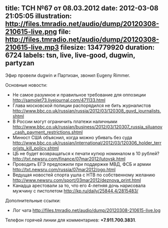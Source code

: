 title: ТСН №67 от 08.03.2012
date: 2012-03-08 21:05:05
illustration: http://files.tmradio.net/audio/dump/20120308-210615-live.png
file: http://files.tmradio.net/audio/dump/20120308-210615-live.mp3
filesize: 134779920
duration: 6724
labels: tsn, live, live-good, dugwin, partyzan
---
Эфир провели dugwin и Партизан, звонил Eugeny Rimmer.

Основные новости:

- Не самое разумное и правильное требование для оппозиции
  http://samolet73.livejournal.com/471133.html
- Глава московской полиции распорядился не бить журналистов
  http://www.bbc.co.uk/russian/russia/2012/03/120308_guvd_journalists.shtml
- В России могут ограничить платежи наличными
  http://www.bbc.co.uk/russian/business/2012/03/120307_russia_siluanov_cash_payment_restrictions.shtml
- Минюст США объяснил, когда можно убивать без суда
  http://www.bbc.co.uk/russian/international/2012/03/120306_holder_terrorists_kill_policy.shtml
- ЦБ не будет возвращаться к печати купюр номиналом в 10 рублей?
  http://txt.newsru.com/finance/07mar2012/lutovsk.html
- Проводить ЕГЭ предложили при поддержке МВД, ФСБ и армии
  http://txt.newsru.com/russia/07mar2012/ogo.html
- Ведущая новостей спорта ушла с НТВ по собственному желанию
  http://www.newsru.com/sport/03mar2012/deznova_print.html
- Канадца арестовали за то, что его 4-летняя дочь нарисовала мужчину с пистолетом
  http://kp.ru/daily/25844.4/2815483/

Дополнительные ссылки:

- Лог чата
  http://files.tmradio.net/audio/dump/20120308-210615-live.log

Телефон горячей линии для комментариев: **+7.911.700.3831**.
